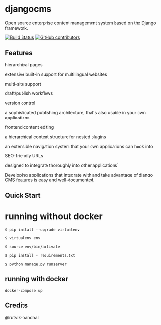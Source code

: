# djangocms


Open source enterprise content management system based on the Django framework.

[![Build Status](https://travis-ci.com/astaqc/djangocms.svg?token=MKX3tu8eFfNBrycjVsyQ&branch=docker-new)](https://travis-ci.com/astaqc/djangocms)
[![GitHub contributors](https://img.shields.io/github/contributors/Naereen/StrapDown.js.svg)](https://GitHub.com/astaqc/djangocms/graphs/contributors/)


## Features

hierarchical pages

extensive built-in support for multilingual websites

multi-site support

draft/publish workflows

version control

a sophisticated publishing architecture, that's also usable in your own applications
    
frontend content editing
    
a hierarchical content structure for nested plugins
    
an extensible navigation system that your own applications can hook into
    
SEO-friendly URLs
    
designed to integrate thoroughly into other applications`

Developing applications that integrate with and take advantage of django CMS features is easy and well-documented.

## Quick Start


# running without docker 
``$ pip install --upgrade virtualenv``

``$ virtualenv env``

``$ source env/bin/activate``

``$ pip install - requirements.txt``

``$ python manage.py runserver``

## running with docker 

``docker-compose up``

##  Credits 

@rutvik-panchal
